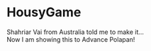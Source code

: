 # HousyGame
Shahriar Vai from Australia told me to make it...\
Now I am showing this to Advance Polapan!
